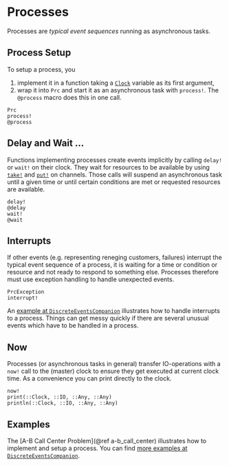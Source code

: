 # Processes

Processes are *typical event sequences* running as asynchronous tasks.

## Process Setup

To setup a process, you

1. implement it in a function taking a [`Clock`](@ref) variable as its first argument,
2. wrap it into `Prc` and start it as an asynchronous task with `process!`. The `@process` macro does this in one call.

```@docs
Prc
process!
@process
```

## Delay and Wait …

Functions implementing processes create events implicitly by calling `delay!` or `wait!` on their clock. They wait for resources to be available by using [`take!`](https://docs.julialang.org/en/v1/base/parallel/#Base.take!-Tuple{Channel}) and [`put!`](https://docs.julialang.org/en/v1/base/parallel/#Base.put!-Tuple{Channel,Any}) on  channels. Those calls will suspend an asynchronous task until a given time or until certain conditions are met or requested resources are available.

```@docs
delay!
@delay
wait!
@wait
```

## Interrupts

If other events (e.g. representing reneging customers, failures) interrupt the typical event sequence of a process, it is waiting for a time or condition or resource and not ready to respond to something else. Processes therefore must use exception handling to handle unexpected events.

```@docs
PrcException
interrupt!
```

An [example at `DiscreteEventsCompanion`](https://pbayer.github.io/DiscreteEventsCompanion.jl/dev/examples/queue_mmc_srv_fail/) illustrates how to handle interrupts to a process. Things can get messy quickly if there are several unusual events which have to be handled in a process.

## Now

Processes (or asynchronous tasks in general) transfer IO-operations with a `now!` call to the (master) clock to ensure they get executed at current clock time. As a convenience you can print directly to the clock.

```@docs
now!
print(::Clock, ::IO, ::Any, ::Any)
println(::Clock, ::IO, ::Any, ::Any)
```

## Examples

The [A-B Call Center Problem](@ref a-b_call_center) illustrates how to implement and setup a process. You can find [more examples at `DiscreteEventsCompanion`](https://pbayer.github.io/DiscreteEventsCompanion.jl/dev/examples/examples/#Examples).
